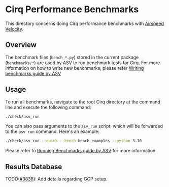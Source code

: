 # Cirq Performance Benchmarks

This directory concerns doing Cirq performance benchmarks with [Airspeed
Velocity](https://asv.readthedocs.io/en/stable/index.html).

## Overview

The benchmark files (`bench_*.py`) stored in the current package
(`benchmarks/*`) are used by ASV to run benchmark tests for Cirq. For more
information on how to write new benchmarks, please refer [Writing benchmarks
guide by ASV](https://asv.readthedocs.io/en/stable/writing_benchmarks.html)

## Usage

To run all benchmarks, navigate to the root Cirq directory at the command line
and execute the following command:

```bash
./check/asv_run
```

You can also pass arguments to the `asv_run` script, which will be forwarded to
the `asv run` command. Here's an example:

```bash
./check/asv_run --quick --bench bench_examples --python 3.10
```

Please refer to [Running Benchmarks guide by
ASV](https://asv.readthedocs.io/en/stable/using.html#running-benchmarks) for
more information.

## Results Database

TODO([#3838](https://github.com/quantumlib/Cirq/issues/3838)): Add details
regarding GCP setup.
